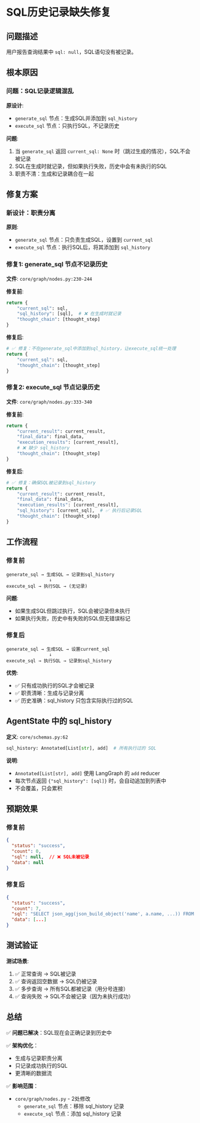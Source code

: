 # SQL历史记录缺失修复

## 问题描述

用户报告查询结果中 `sql: null`，SQL语句没有被记录。

## 根本原因

### 问题：SQL记录逻辑混乱

**原设计**:
- `generate_sql` 节点：生成SQL并添加到 `sql_history`
- `execute_sql` 节点：只执行SQL，不记录历史

**问题**:
1. 当 `generate_sql` 返回 `current_sql: None` 时（跳过生成的情况），SQL不会被记录
2. SQL在生成时就记录，但如果执行失败，历史中会有未执行的SQL
3. 职责不清：生成和记录耦合在一起

## 修复方案

### 新设计：职责分离

**原则**:
- `generate_sql` 节点：只负责生成SQL，设置到 `current_sql`
- `execute_sql` 节点：执行SQL后，将其添加到 `sql_history`

### 修复1: generate_sql 节点不记录历史

**文件**: `core/graph/nodes.py:230-244`

**修复前**:
```python
return {
    "current_sql": sql,
    "sql_history": [sql],  # ❌ 在生成时就记录
    "thought_chain": [thought_step]
}
```

**修复后**:
```python
# ✅ 修复：不在generate_sql中添加到sql_history，让execute_sql统一处理
return {
    "current_sql": sql,
    "thought_chain": [thought_step]
}
```

### 修复2: execute_sql 节点记录历史

**文件**: `core/graph/nodes.py:333-340`

**修复前**:
```python
return {
    "current_result": current_result,
    "final_data": final_data,
    "execution_results": [current_result],
    # ❌ 缺少 sql_history
    "thought_chain": [thought_step]
}
```

**修复后**:
```python
# ✅ 修复：确保SQL被记录到sql_history
return {
    "current_result": current_result,
    "final_data": final_data,
    "execution_results": [current_result],
    "sql_history": [current_sql],  # ✅ 执行后记录SQL
    "thought_chain": [thought_step]
}
```

## 工作流程

### 修复前
```
generate_sql → 生成SQL → 记录到sql_history
                ↓
execute_sql → 执行SQL → (无记录)
```

**问题**:
- 如果生成SQL但跳过执行，SQL会被记录但未执行
- 如果执行失败，历史中有失败的SQL但无错误标记

### 修复后
```
generate_sql → 生成SQL → 设置current_sql
                ↓
execute_sql → 执行SQL → 记录到sql_history
```

**优势**:
- ✅ 只有成功执行的SQL才会被记录
- ✅ 职责清晰：生成与记录分离
- ✅ 历史准确：sql_history 只包含实际执行过的SQL

## AgentState 中的 sql_history

**定义**: `core/schemas.py:62`
```python
sql_history: Annotated[List[str], add]  # 所有执行过的 SQL
```

**说明**:
- `Annotated[List[str], add]` 使用 LangGraph 的 `add` reducer
- 每次节点返回 `{"sql_history": [sql]}` 时，会自动追加到列表中
- 不会覆盖，只会累积

## 预期效果

### 修复前
```json
{
  "status": "success",
  "count": 0,
  "sql": null,  // ❌ SQL未被记录
  "data": null
}
```

### 修复后
```json
{
  "status": "success",
  "count": 7,
  "sql": "SELECT json_agg(json_build_object('name', a.name, ...)) FROM a_sight a LEFT JOIN tourist_spot t ON t.name LIKE a.name || '%' WHERE a.city = '杭州' AND a.level = '5A'",  // ✅ SQL正确记录
  "data": [...]
}
```

## 测试验证

**测试场景**:
1. ✅ 正常查询 → SQL被记录
2. ✅ 查询返回空数据 → SQL仍被记录
3. ✅ 多步查询 → 所有SQL都被记录（用分号连接）
4. ✅ 查询失败 → SQL不会被记录（因为未执行成功）

## 总结

✅ **问题已解决**：SQL现在会正确记录到历史中

✅ **架构优化**：
- 生成与记录职责分离
- 只记录成功执行的SQL
- 更清晰的数据流

✅ **影响范围**：
- `core/graph/nodes.py` - 2处修改
  - `generate_sql` 节点：移除 sql_history 记录
  - `execute_sql` 节点：添加 sql_history 记录

